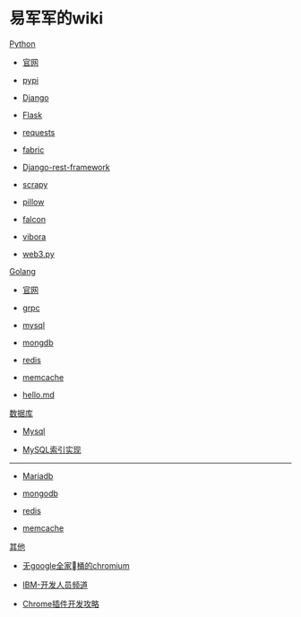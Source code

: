 # 易军军的wiki

[Python]()

* [官网](https://www.python.org/)

* [pypi](https://pypi.org/)

* [Django](https://www.djangoproject.com/)
  
* [Flask](http://flask.pocoo.org/)

* [requests](http://docs.python-requests.org/en/master/)

* [fabric](http://www.fabfile.org/)

* [Django-rest-framework](http://www.django-rest-framework.org/)

* [scrapy](https://scrapy.org/)

* [pillow](https://python-pillow.org)

* [falcon](https://falconframework.org/)

* [vibora](https://vibora.io/)

* [web3.py](https://github.com/pipermerriam/web3.py)

[Golang]()

* [官网](https://golang.google.cn/)

* [grpc](https://grpc.io/)

* [mysql]()

* [mongdb]()

* [redis]()

* [memcache]()

* [hello.md](golang/hello.md)

[数据库]()

* [Mysql](https://www.mysql.com/)

* [MySQL索引实现](http://blog.codinglabs.org/articles/theory-of-mysql-index.html)

----

* [Mariadb](https://mariadb.org/)

* [mongodb](https://www.mongodb.com/)

* [redis](https://redis.io/)

* [memcache](https://www.memcached.org/)

[其他]()

* [无google全家桶的chromium](https://github.com/Eloston/ungoogled-chromium)

* [IBM-开发人员频道](https://www.ibm.com/developerworks/cn/)

* [Chrome插件开发攻略](http://chromecj.com/dev/2018-07/1482.html)
